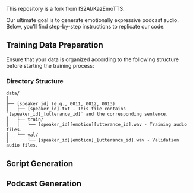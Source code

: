 This repository is a fork from IS2AI/KazEmoTTS. 

Our ultimate goal is to generate emotionally expressive podcast audio. Below, you'll find step-by-step instructions to replicate our code.

## Training Data Preparation

Ensure that your data is organized according to the following structure before starting the training process:

### Directory Structure

```plaintext
data/
│
├── [speaker_id] (e.g., 0011, 0012, 0013)
│   ├── [speaker_id].txt - This file contains `[speaker_id]_[utterance_id]` and the corresponding sentence.
│   ├── train/
│   │   └── [speaker_id][emotion][utterance_id].wav - Training audio files.
│   └── val/
│       └── [speaker_id][emotion]_[utterance_id].wav - Validation audio files.
```
## Script Generation

## Podcast Generation

